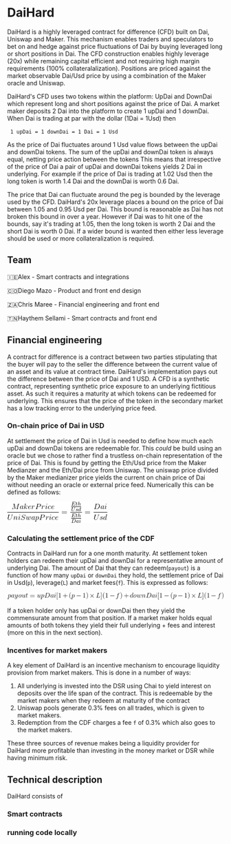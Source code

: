 # DaiHard
DaiHard is a highly leveraged contract for difference (CFD) built on Dai, Uniswap and Maker. This mechanism enables traders and speculators to bet on and hedge against price fluctuations of Dai by buying leveraged long or short positions in Dai. The CFD construction enables highly leverage (20x) while remaining capital efficient and not requiring high margin requirements (100% collateralalization). Positions are priced against the market observable Dai/Usd price by using a combination of the Maker oracle and Uniswap. 

DaiHard's CFD uses two tokens within the platform: UpDai and DownDai which represent long and short positions against the price of Dai. A market maker deposits 2 Dai into the platform to create 1 upDai and 1 downDai. When Dai is trading at par with the dollar (1Dai = 1Usd) then
```
 1 upDai = 1 downDai = 1 Dai = 1 Usd
```

As the price of Dai fluctuates around 1 Usd value flows between the upDai and downDai tokens. The sum of the upDai and downDai token is always equal, netting price action between the tokens This means that irrespective of the price of Dai a pair of upDai and downDai tokens yields 2 Dai in underlying. For example if the price of Dai is trading at 1.02 Usd then the long token is worth 1.4 Dai and the downDai is worth 0.6 Dai.

The price that Dai can fluctuate around the peg is bounded by the leverage used by the CFD. DaiHard's 20x leverage places a bound on the price of Dai between 1.05 and 0.95 Usd per Dai. This bound is reasonable as Dai has not broken this bound in over a year. However if Dai was to hit one of the bounds, say it's trading at 1.05, then the long token is worth 2 Dai and the short Dai is worth 0 Dai. If a wider bound is wanted then either less leverage should be used or more collateralization is required.

## Team
🇮🇪Alex - Smart contracts and integrations

🇨🇴Diego Mazo - Product and front end design

🇿🇦Chris Maree - Financial engineering and front end

🇹🇳Haythem Sellami - Smart contracts and front end

## Financial engineering
A contract for difference is a contract between two parties stipulating that the buyer will pay to the seller the difference between the current value of an asset and its value at contract time. DaiHard's implementation pays out the difference between the price of Dai and 1 USD. A CFD is a synthetic contract, representing synthetic price exposure to an underlying fictitious asset. As such it requires a maturity at which tokens can be redeemed for underlying. This ensures that the price of the token in the secondary market has a low tracking error to the underlying price feed.

### On-chain price of Dai in USD
At settlement the price of Dai in Usd is needed to define how much each upDai and downDai tokens are redeemable for. This *could* be build using an oracle but we chose to rather find a trustless on-chain representation of the price of Dai. This is found by getting the Eth/Usd price from the Maker Medianzer and the Eth/Dai price from Uniswap. The uniswap price divided by the Maker medianizer price yields the current on chain price of Dai without needing an oracle or external price feed. Numerically this can be defined as follows:

![](./Diagrams/PriceOfDai.gif)

### Calculating the settlement price of the CDF
Contracts in DaiHard run for a one month maturity. At settlement token holders can redeem their upDai and downDai for a representative amount of underlying Dai. The amount of Dai that they can redeem(`payout`) is a function of how many `upDai` or `downDai` they hold, the settlement price of Dai in Usd(`p`), leverage(`L`) and market fees(`f`). This is expressed as follows:

![](./Diagrams/payout.gif)

If a token holder only has upDai or downDai then they yield the commensurate amount from that position. If a market maker holds equal amounts of both tokens they yield their full underlying + fees and interest (more on this in the next section).

### Incentives for market makers
A key element of DaiHard is an incentive mechanism to encourage liquidity provision from market makers. This is done in a number of ways:

1. All underlying is invested into the DSR using Chai to yield interest on deposits over the life span of the contract. This is redeemable by the market makers when they redeem at maturity of the contract
2. Uniswap pools generate 0.3% fees on all trades, which is given to market makers.
3. Redemption from the CDF charges a fee `f` of 0.3% which also goes to the market makers.

These three sources of revenue makes being a liquidity provider for DaiHard more profitable than investing in the money market or DSR while having minimum risk.

## Technical description
DaiHard consists of 

### Smart contracts

### running code locally